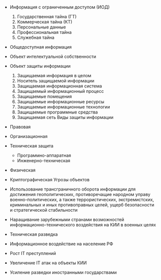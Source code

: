 - Информация с ограниченным доступом (ИОД)
	1. Государственная тайна (ГТ)
	2. Коммерческая тайна (КТ)
	3. Персональные данные
	4. Профессиональная тайна
	5. Служебная тайна
- Общедоступная информация
- Объект интелектуальной собственности
- Объект защиты информации
	1. Защищаемая информация в целом
	2. Носитель защищаемой информации
	3. Защищаемая информационная система
	4. Защищаемый информационный процесс
	5. Защищаемые помещения
	6. Защищаемые информационные ресурсы
	7. Защищаемые информационные технологии
	8. Защищаемые программные средства
	9. Защищаемая сеть
Виды защиты информации
- Правовая
- Организационная
- Техническая защита
	- Программно-аппаратная
	- Инженерно-техническая
- Физическая
- Криптографическая
Угрозы объектов

- Использование трансграничного оборота информации для достижения геополитических, противоречащие народном управу военно-политических, а также террористических, экстремистских, криминальных и иных противоправных целей, ущерб безопасности и стратегической стабильности
- Наращивание зарубежными странами возможностей информационно-технического воздействия на КИИ в военных целях
- Техническая разведка
- Информационное воздействие на население РФ
- Рост IT преступлений
- Увеличение IT атак на объекты КИИ
- Усиление разведки иностранными государствами
